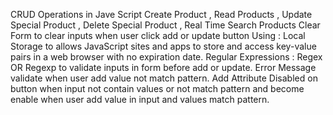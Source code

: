 CRUD Operations in Jave Script
Create Product , Read Products , Update Special Product , Delete Special Product , Real Time Search Products
Clear Form to clear inputs when user click add or update button
Using : 
Local Storage to allows JavaScript sites and apps to store and access key-value pairs in a web browser with no expiration date.
Regular Expressions : Regex OR Regexp to validate inputs in form before add or update.
Error Message validate when user add value not match pattern.
Add Attribute Disabled on button when input not contain values or not match pattern and become enable when user add value in input and values match pattern.

